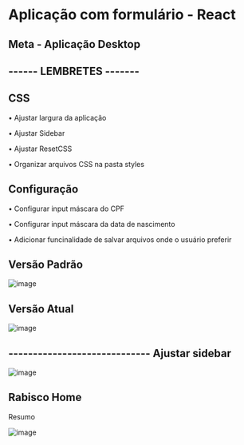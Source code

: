 # Aplicação com formulário - React

## Meta - Aplicação Desktop 

## ------ LEMBRETES -------

## CSS
<p> • Ajustar largura da aplicação </p>
<p> • Ajustar Sidebar </p>
<p> • Ajustar ResetCSS </p>
<p> • Organizar arquivos CSS na pasta styles </p>

## Configuração
<p> • Configurar input máscara do CPF </p>
<p> • Configurar input máscara da data de nascimento </p>
<p> • Adicionar funcinalidade de salvar arquivos onde o usuário preferir </p>

## Versão Padrão 

![image](https://user-images.githubusercontent.com/66530386/159654026-eddaf007-32ff-480f-975d-b1fc0ceff7cf.png)

## Versão Atual

![image](https://user-images.githubusercontent.com/66530386/160307484-d0eaf50b-1a9b-4f38-9b1f-6968ff9988d9.png)

## ----------------------------- Ajustar sidebar

![image](https://user-images.githubusercontent.com/66530386/160307778-449bafab-f555-4fdb-acc4-c9a39a005f54.png)

## Rabisco Home 
<p> Resumo </p>

![image](https://user-images.githubusercontent.com/66530386/160495287-b1ed68fc-2799-4afe-8409-2d5ced267fca.png)

